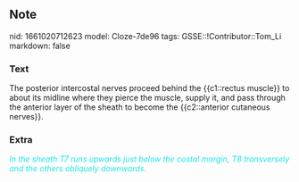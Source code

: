 ## Note
nid: 1661020712623
model: Cloze-7de96
tags: GSSE::!Contributor::Tom_Li
markdown: false

### Text
<div>
  The posterior intercostal nerves proceed behind the {{c1::rectus
  muscle}} to about its midline where they pierce the muscle,
  supply it, and pass through the anterior layer of the sheath to
  become the {{c2::anterior cutaneous nerves}}.
</div>

### Extra
<div>
  <i><font color="#1DE7E5">In the sheath T7 runs upwards just below
  the costal margin, T8 transversely and the others obliquely
  downwards.</font></i>
</div>
